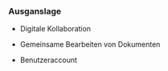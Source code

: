 ### Ausganslage

* Digitale Kollaboration

* Gemeinsame Bearbeiten von Dokumenten

* Benutzeraccount
